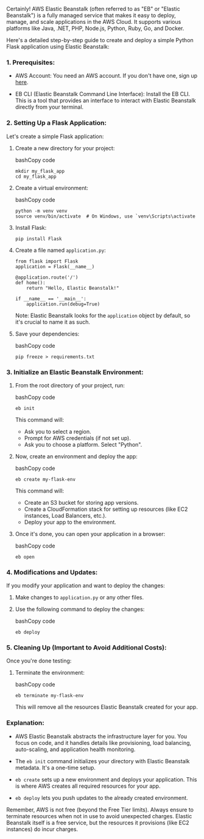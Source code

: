Certainly! AWS Elastic Beanstalk (often referred to as "EB" or "Elastic Beanstalk") is a fully managed service that makes it easy to deploy, manage, and scale applications in the AWS Cloud. It supports various platforms like Java, .NET, PHP, Node.js, Python, Ruby, Go, and Docker.

Here's a detailed step-by-step guide to create and deploy a simple Python Flask application using Elastic Beanstalk:

### 1\. Prerequisites:

-   AWS Account: You need an AWS account. If you don't have one, sign up [here](https://aws.amazon.com/).
    
-   EB CLI (Elastic Beanstalk Command Line Interface): Install the EB CLI. This is a tool that provides an interface to interact with Elastic Beanstalk directly from your terminal.
    

### 2\. Setting Up a Flask Application:

Let's create a simple Flask application:

1.  Create a new directory for your project:
    
    bashCopy code
    
    ```
    mkdir my_flask_app
    cd my_flask_app
    ``` 
    
3.  Create a virtual environment:
    
    bashCopy code
    
    ```
    python -m venv venv
    source venv/bin/activate  # On Windows, use `venv\Scripts\activate
    ``` 
    
4.  Install Flask:
    
    `pip install Flask` 
    
5.  Create a file named `application.py`:
    
    ```
    from flask import Flask
    application = Flask(__name__)
    
    @application.route('/')
    def home():
        return "Hello, Elastic Beanstalk!"
    
    if __name__ == '__main__':
        application.run(debug=True)
    ``` 
    
    Note: Elastic Beanstalk looks for the `application` object by default, so it's crucial to name it as such.
    
6.  Save your dependencies:
    
    bashCopy code
    
    `pip freeze > requirements.txt` 
    

### 3\. Initialize an Elastic Beanstalk Environment:

1.  From the root directory of your project, run:
    
    bashCopy code
    
    `eb init` 
    
    This command will:
    
    -   Ask you to select a region.
    -   Prompt for AWS credentials (if not set up).
    -   Ask you to choose a platform. Select "Python".
2.  Now, create an environment and deploy the app:
    
    bashCopy code
    
    `eb create my-flask-env` 
    
    This command will:
    
    -   Create an S3 bucket for storing app versions.
    -   Create a CloudFormation stack for setting up resources (like EC2 instances, Load Balancers, etc.).
    -   Deploy your app to the environment.
3.  Once it's done, you can open your application in a browser:
    
    bashCopy code
    
    `eb open` 
    

### 4\. Modifications and Updates:

If you modify your application and want to deploy the changes:

1.  Make changes to `application.py` or any other files.
    
2.  Use the following command to deploy the changes:
    
    bashCopy code
    
    `eb deploy` 
    

### 5\. Cleaning Up (Important to Avoid Additional Costs):

Once you're done testing:

1.  Terminate the environment:
    
    bashCopy code
    
    `eb terminate my-flask-env` 
    
    This will remove all the resources Elastic Beanstalk created for your app.
    

### Explanation:

-   AWS Elastic Beanstalk abstracts the infrastructure layer for you. You focus on code, and it handles details like provisioning, load balancing, auto-scaling, and application health monitoring.
    
-   The `eb init` command initializes your directory with Elastic Beanstalk metadata. It's a one-time setup.
    
-   `eb create` sets up a new environment and deploys your application. This is where AWS creates all required resources for your app.
    
-   `eb deploy` lets you push updates to the already created environment.
    

Remember, AWS is not free (beyond the Free Tier limits). Always ensure to terminate resources when not in use to avoid unexpected charges. Elastic Beanstalk itself is a free service, but the resources it provisions (like EC2 instances) do incur charges.
